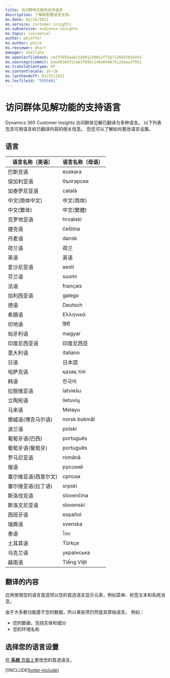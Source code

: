 ```yaml
---
title: 访问群体见解的支持语言
description: 了解和配置语言支持。
ms.date: 02/26/2021
ms.service: customer-insights
ms.subservice: audience-insights
ms.topic: conceptual
author: pkieffer
ms.author: philk
ms.reviewer: mhart
manager: shellyha
ms.openlocfilehash: cbf37b55ea6c54d912200a1f7167126925b35443
ms.sourcegitcommit: bae40184312ab27b95c140a044875c2daea37951
ms.translationtype: HT
ms.contentlocale: zh-CN
ms.lasthandoff: 03/15/2021
ms.locfileid: "5595461"
---
```

# <a name="supported-languages-for-audience-insights-capability"></a>访问群体见解功能的支持语言

Dynamics 365 Customer Insights 访问群体见解已翻译为多种语言。 以下列表包含可用语言和已翻译内容的相关信息。 您还可以了解如何更改语言设置。 

## <a name="languages"></a>语言

| 语言名称（英语）|  语言名称（母语） |
| ------------- | ------------- |
| 巴斯克语 | euskara |
| 保加利亚语 | български |
| 加泰罗尼亚语 | català |
| 中文(简体中文) | 中文(简体) |
| 中文(繁体) | 中文(繁體) |
| 克罗地亚语 | hrvatski |
| 捷克语 | čeština |
| 丹麦语 | dansk |
| 荷兰语 | 荷兰 |
| 英语 | 英语 |
| 爱沙尼亚语 | eesti |
| 芬兰语 | suomi |
| 法语 | français |
| 加利西亚语 | galego |
| 德语 | Deutsch |
| 希腊语 | Ελληνικά |
| 印地语 | हिंदी |
| 匈牙利语 | magyar |
| 印度尼西亚语 | 印度尼西亚 |
| 意大利语 | italiano |
| 日语 | 日本語 |
| 哈萨克语 | қазақ тілі |
| 韩语 | 한국어 |
| 拉脱维亚语 | latviešu |
| 立陶宛语 | lietuvių |
| 马来语 | Melayu |
| 挪威语(博克马尔语) | norsk bokmål |
| 波兰语 | polski |
| 葡萄牙语(巴西) | português |
| 葡萄牙语(葡萄牙) | português |
| 罗马尼亚语 | română |
| 俄语 | pусский |
| 塞尔维亚语(西里尔文) | српски |
| 塞尔维亚语(拉丁语) | srpski |
| 斯洛伐克语 | slovenčina |
| 斯洛文尼亚语 | slovenski |
| 西班牙语 | español |
| 瑞典语 | svenska |
| 泰语 | ไทย |
| 土耳其语 | Türkçe |
| 乌克兰语 | українська |
| 越南语 | Tiếng Việt |

## <a name="whats-translated"></a>翻译的内容

应用使用您的语言首选项以您的首选语言显示元素，例如菜单、标签文本和系统消息。

由于大多数功能基于您的数据，所以某些项仍然是其原始语言。 例如：

- 您的数据，包括实体和细分
- 您的环境名称

## <a name="choose-your-language-settings"></a>选择您的语言设置  

[在 **系统** 页面上](system.md)更改您的首选语言。


[!INCLUDE[footer-include](../includes/footer-banner.md)]